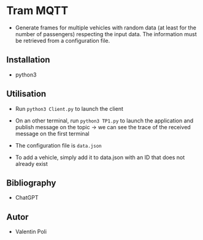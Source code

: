 # Tram MQTT

* Generate frames for multiple vehicles with random data (at least for the number of passengers) respecting the input data. The information must be retrieved from a configuration file.

## Installation

* python3

## Utilisation

* Run `python3 Client.py` to launch the client

* On an other terminal, run `python3 TP1.py` to launch the application and publish message on the topic -> we can see the trace of the received message on the first terminal

* The configuration file is `data.json`

* To add a vehicle, simply add it to data.json with an ID that does not already exist

## Bibliography

* ChatGPT

## Autor

* Valentin Poli